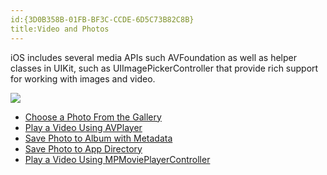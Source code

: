 ```yaml
---
id:{3D0B358B-01FB-BF3C-CCDE-6D5C73B82C8B}  
title:Video and Photos  
---
```


iOS includes several media APIs such AVFoundation as well as helper classes
in UIKit, such as UIImagePickerController that provide rich support for working
with images and video.

 [ ![](Images/Image_Picker.png)](Images/Image_Picker.png)

-   [Choose a Photo From the Gallery](/recipes/ios/media/video_and_photos/choose_a_photo_from_the_gallery)
-   [Play a Video Using AVPlayer](/recipes/ios/media/video_and_photos/play_a_video_using_avplayer)
-   [Save Photo to Album with Metadata](/recipes/ios/media/video_and_photos/save_photo_to_album_with_metadata)
-   [Save Photo to App Directory](/recipes/ios/media/video_and_photos/save_photo_to_app_directory)
-   [Play a Video Using MPMoviePlayerController](/recipes/ios/media/video_and_photos/play_a_video_using_mpmovieplayercontroller)